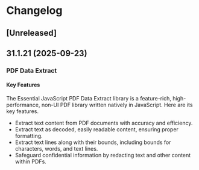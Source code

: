 # Changelog

## [Unreleased]

## 31.1.21 (2025-09-23)

### PDF Data Extract

#### Key Features

The Essential JavaScript PDF Data Extract library is a feature-rich, high-performance, non-UI PDF library written natively in JavaScript. Here are its key features.

- Extract text content from PDF documents with accuracy and efficiency.
- Extract text as decoded, easily readable content, ensuring proper formatting.
- Extract text lines along with their bounds, including bounds for characters, words, and text lines.
- Safeguard confidential information by redacting text and other content within PDFs.
